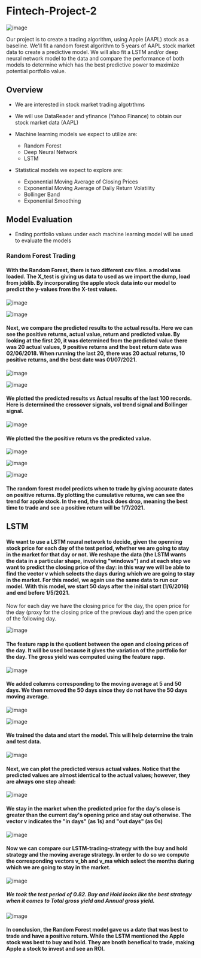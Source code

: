 # Fintech-Project-2


![image](https://user-images.githubusercontent.com/69773959/104261580-1530e500-5443-11eb-956f-cb7af70136c6.png)


Our project is to create a trading algorithm, using Apple (AAPL) stock as a baseline. We'll fit a random forest algorithm to 5 years of AAPL stock market data to create a predictive model. We will also fit a LSTM and/or deep neural network model to the data and compare the performance of both models to determine which has the best predictive power to maximize potential portfolio value.

## Overview
* We are interested in stock market trading algotrthms

* We will use DataReader and yfinance (Yahoo Finance) to obtain our stock market data (AAPL)

* Machine learning models we expect to utilize are: 
   * Random Forest
   * Deep Neural Network
   * LSTM
   
* Statistical models we expect to explore are:   
   * Exponential Moving Average of Closing Prices
   * Exponential Moving Average of Daily Return Volatility
   * Bollinger Band
   * Exponential Smoothing

## Model Evaluation
* Ending portfolio values under each machine learning model will be used to evaluate the models


### Random Forest Trading
#### With the Random Forest, there is two different csv files. a model was loaded. The X_test is giving us data to used as we import the dump, load from joblib. By incorporating the apple stock data into our model to predict the y-values from the X-test values. 

![image](https://user-images.githubusercontent.com/69773959/105057971-fcbc5e00-5a32-11eb-9f03-b3df01466c3d.png)

![image](https://user-images.githubusercontent.com/69773959/105058029-0b0a7a00-5a33-11eb-9463-5290212a4329.png)


#### Next, we compare the predicted results to the actual results. Here we can see the positive returns, actual value, return and predicted value.  By looking at the first 20, it was determined from the predicted value there was 20 actual values, 9 positive returns and the best return date was 02/06/2018. When running the last 20, there was 20 actual returns, 10 positive returns, and the best date was 01/07/2021. 

![image](https://user-images.githubusercontent.com/69773959/105058242-3beaaf00-5a33-11eb-983f-fd3bbaa71305.png)

![image](https://user-images.githubusercontent.com/69773959/105058302-4d33bb80-5a33-11eb-9478-c0ae4068cc86.png)

#### We plotted the predicted results vs Actual results of the last 100 records. Here is determined the crossover signals, vol trend signal and Bollinger signal.

![image](https://user-images.githubusercontent.com/69773959/105058464-76ece280-5a33-11eb-866b-85f2552dc03c.png)

#### We plotted the the positive return vs the predicted value. 

![image](https://user-images.githubusercontent.com/69773959/105058533-8e2bd000-5a33-11eb-837a-c1374e2c403a.png)



![image](https://user-images.githubusercontent.com/69773959/105058589-9d128280-5a33-11eb-800e-6de0391555eb.png)



![image](https://user-images.githubusercontent.com/69773959/105058648-abf93500-5a33-11eb-9c59-e5fc069bb49d.png)


#### The random forest model predicts when to trade by giving accurate dates on positive returns.  By plotting the cumulative returns, we can see the trend for apple stock. In the end, the stock does drop, meaning the best time to trade and see a positive return will be 1/7/2021. 


## LSTM
#### We want to use a LSTM neural network to decide, given the openning stock price for each day of the test period, whether we are going to stay in the market for that day or not. We reshape the data (the LSTM wants the data in a particular shape, involving "windows") and at each step we want to predict the closing price of the day: in this way we will be able to find the vector v which selects the days during which we are going to stay in the market. For this model, we again use the same data to run our model. With this model, we start 50 days after the initial start (1/6/2016) and end before 1/5/2021. 
Now for each day we have the closing price for the day, the open price for the day (proxy for the closing price of the previous day) and the open price of the following day.

![image](https://user-images.githubusercontent.com/69773959/105059499-96383f80-5a34-11eb-94e2-215e8d03fd9d.png)

#### The feature rapp is the quotient between the open and closing prices of the day. It will be used because it gives the variation of the portfolio for the day. The gross yield was computed using the feature rapp.

![image](https://user-images.githubusercontent.com/69773959/105059591-b10ab400-5a34-11eb-9267-13465349ebe1.png)

#### We added columns corresponding to the moving average at 5 and 50 days. We then removed the 50 days since they do not have the 50 days moving average. 


![image](https://user-images.githubusercontent.com/69773959/105059680-ca136500-5a34-11eb-9fe6-f8618949404d.png)

![image](https://user-images.githubusercontent.com/69773959/105059710-d0094600-5a34-11eb-90e5-52f6167ee738.png)

#### We trained the data and start the model. This will help determine the train and test data.
![image](https://user-images.githubusercontent.com/69773959/105059813-ea432400-5a34-11eb-97ee-34f60062cd40.png)

#### Next, we can plot the predicted versus actual values. Notice that the predicted values are almost identical to the actual values; however, they are always one step ahead:

![image](https://user-images.githubusercontent.com/69773959/105060007-224a6700-5a35-11eb-891f-3d7facbb106b.png)

#### We stay in the market when the predicted price for the day's close is greater than the current day's opening price and stay out otherwise. The vector v indicates the "in days" (as 1s) and "out days" (as 0s)

![image](https://user-images.githubusercontent.com/69773959/105060113-3e4e0880-5a35-11eb-9d5f-88a342425dc3.png)

#### Now we can compare our LSTM-trading-strategy with the buy and hold strategy and the moving average strategy. In order to do so we compute the corresponding vectors v_bh and v_ma which select the months during which we are going to stay in the market.

![image](https://user-images.githubusercontent.com/69773959/105060209-5aea4080-5a35-11eb-8b36-ca8e41f512da.png)

##### We took the test period of 0.82. Buy and Hold looks like the best strategy when it comes to Total gross yield and Annual gross yield. 

![image](https://user-images.githubusercontent.com/69773959/105060306-76554b80-5a35-11eb-9c94-8fa5c1214b16.png)

#### In conclusion, the Random Forest model gave us a date that was best to trade and have a positive return. While the LSTM mentioned the Apple stock was best to buy and hold. They are bnoth benefical to trade, making Apple a stock to invest and see an ROI. 
